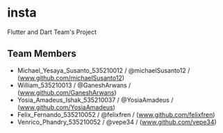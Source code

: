 # insta

Flutter and Dart Team's Project

## Team Members
- Michael_Yesaya_Susanto_535210012 / @michaelSusanto12 / (www.github.com/michaelSusanto12)
- William_535210013 / @GaneshArwans / (www.github.com/GaneshArwans)
- Yosia_Amadeus_Ishak_535210037 / @YosiaAmadeus / (www.github.com/YosiaAmadeus)
- Felix_Fernando_535210052 / @felixfren / (www.github.com/felixfren)
- Venrico_Phandry_535210052 / @vepe34 / (www.github.com/vepe34)